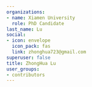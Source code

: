 ```yaml
---
organizations:
- name: Xiamen University
  role: PhD Candidate
last_name: Lu
social:
- icon: envelope
  icon_pack: fas
  link: zhonghua723@gmail.com
superuser: false
title: ZhongHua Lu
user_groups:
- contributors
---
```






